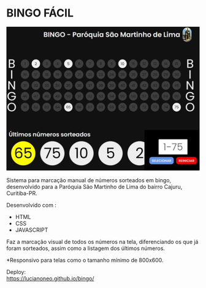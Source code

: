 # BINGO FÁCIL
<img src='screen1.jpg'>

Sistema para marcação manual de números sorteados em bingo, desenvolvido para a Paróquia São Martinho de Lima do bairro Cajuru, Curitiba-PR.

Desenvolvido com :
- HTML
- CSS
- JAVASCRIPT

Faz a marcação visual de todos os números na tela, diferenciando os que já foram sorteados, assim como a listagem dos últimos números.<br>


*Responsivo para telas como o tamanho mínimo de 800x600.<br>

Deploy:<br>
https://lucianoneo.github.io/bingo/
